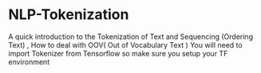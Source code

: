 # NLP-Tokenization
A quick introduction to the Tokenization of Text and Sequencing (Ordering Text) , How to deal with OOV( Out of Vocabulary Text )
You will need to import Tokenizer from Tensorflow so make sure you setup your TF environment
